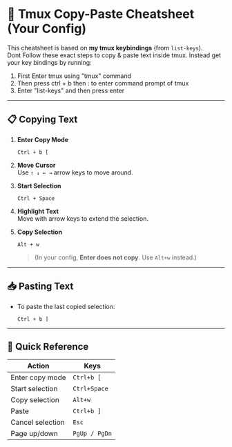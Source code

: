 # 📝 Tmux Copy-Paste Cheatsheet (Your Config)

This cheatsheet is based on **my tmux keybindings** (from `list-keys`).  
Dont Follow these exact steps to copy & paste text inside tmux. Instead get your key bindings by running:


1. First Enter tmux using "tmux" command
2. Then press ctrl + b then : to enter command prompt of tmux
3. Enter "list-keys" and then press enter

---

## 📋 Copying Text

1. **Enter Copy Mode**  
   ```
   Ctrl + b [
   ```

2. **Move Cursor**  
   Use `↑ ↓ ← →` arrow keys to move around.

3. **Start Selection**  
   ```
   Ctrl + Space
   ```

4. **Highlight Text**  
   Move with arrow keys to extend the selection.

5. **Copy Selection**  
   ```
   Alt + w
   ```

   > (In your config, **Enter does not copy**. Use `Alt+w` instead.)

---

## 📥 Pasting Text

- To paste the last copied selection:  
  ```
  Ctrl + b ]
  ```

---

## 🔑 Quick Reference

| Action              | Keys               |
|---------------------|--------------------|
| Enter copy mode     | `Ctrl+b [`        |
| Start selection     | `Ctrl+Space`      |
| Copy selection      | `Alt+w`           |
| Paste               | `Ctrl+b ]`        |
| Cancel selection    | `Esc`             |
| Page up/down        | `PgUp / PgDn`     |
